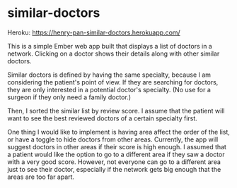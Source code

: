 # similar-doctors
Heroku: https://henry-pan-similar-doctors.herokuapp.com/

This is a simple Ember web app built that displays a list of doctors in a
network. Clicking on a doctor shows their details along with other similar
doctors.

Similar doctors is defined by having the same specialty, because I am
considering the patient's point of view. If they are searching for doctors,
they are only interested in a potential doctor's specialty. (No use for a
surgeon if they only need a family doctor.)

Then, I sorted the similar list by review score. I assume that the patient will
want to see the best reviewed doctors of a certain specialty first.

One thing I would like to implement is having area affect the order of the
list, or have a toggle to hide doctors from other areas. Currently, the app
will suggest doctors in other areas if their score is high enough. I assumed
that a patient would like the option to go to a different area if they saw a
doctor with a very good score. However, not everyone can go to a different area
just to see their doctor, especially if the network gets big enough that the
areas are too far apart.
